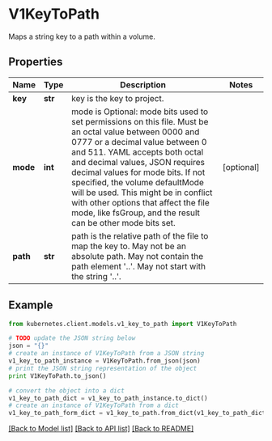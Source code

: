 # V1KeyToPath

Maps a string key to a path within a volume.

## Properties
Name | Type | Description | Notes
------------ | ------------- | ------------- | -------------
**key** | **str** | key is the key to project. | 
**mode** | **int** | mode is Optional: mode bits used to set permissions on this file. Must be an octal value between 0000 and 0777 or a decimal value between 0 and 511. YAML accepts both octal and decimal values, JSON requires decimal values for mode bits. If not specified, the volume defaultMode will be used. This might be in conflict with other options that affect the file mode, like fsGroup, and the result can be other mode bits set. | [optional] 
**path** | **str** | path is the relative path of the file to map the key to. May not be an absolute path. May not contain the path element &#39;..&#39;. May not start with the string &#39;..&#39;. | 

## Example

```python
from kubernetes.client.models.v1_key_to_path import V1KeyToPath

# TODO update the JSON string below
json = "{}"
# create an instance of V1KeyToPath from a JSON string
v1_key_to_path_instance = V1KeyToPath.from_json(json)
# print the JSON string representation of the object
print V1KeyToPath.to_json()

# convert the object into a dict
v1_key_to_path_dict = v1_key_to_path_instance.to_dict()
# create an instance of V1KeyToPath from a dict
v1_key_to_path_form_dict = v1_key_to_path.from_dict(v1_key_to_path_dict)
```
[[Back to Model list]](../README.md#documentation-for-models) [[Back to API list]](../README.md#documentation-for-api-endpoints) [[Back to README]](../README.md)


